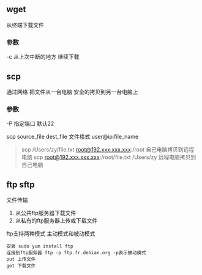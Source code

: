 ## wget
从终端下载文件

### 参数
-c 从上次中断的地方 继续下载

## scp
通过网络 把文件从一台电脑 安全的拷贝到另一台电脑上

### 参数

-P 指定端口 默认22

scp source_file dest_file 文件格式 user@ip:file_name
> scp /Users/zy/file.txt root@192.xxx.xxx.xxx:/root 自己电脑拷贝到远程电脑
> scp root@192.xxx.xxx.xxx:/root/file.txt /Users/zy 远程电脑拷贝到自己电脑

## ftp sftp
文件传输
1. 从公共ftp服务器下载文件
2. 从私有的ftp服务器上传或下载文件

ftp支持两种模式 主动模式和被动模式
```
安装 sudo yum install ftp
连接到ftp服务器 ftp -p ftp.fr.debian.org -p表示被动模式
put 上传文件
get 下载文件
```
